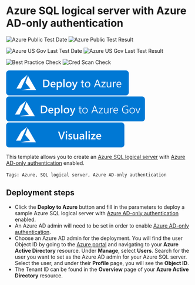 # Azure SQL logical server with Azure AD-only authentication

![Azure Public Test Date](https://azurequickstartsservice.blob.core.windows.net/badges/quickstarts/microsoft.sql/sql-logical-server-aad-only-auth/PublicLastTestDate.svg)
![Azure Public Test Result](https://azurequickstartsservice.blob.core.windows.net/badges/quickstarts/microsoft.sql/sql-logical-server-aad-only-auth/PublicDeployment.svg)

![Azure US Gov Last Test Date](https://azurequickstartsservice.blob.core.windows.net/badges/quickstarts/microsoft.sql/sql-logical-server-aad-only-auth/FairfaxLastTestDate.svg)
![Azure US Gov Last Test Result](https://azurequickstartsservice.blob.core.windows.net/badges/quickstarts/microsoft.sql/sql-logical-server-aad-only-auth/FairfaxDeployment.svg)

![Best Practice Check](https://azurequickstartsservice.blob.core.windows.net/badges/quickstarts/microsoft.sql/sql-logical-server-aad-only-auth/BestPracticeResult.svg)
![Cred Scan Check](https://azurequickstartsservice.blob.core.windows.net/badges/quickstarts/microsoft.sql/sql-logical-server-aad-only-auth/CredScanResult.svg)

[![Deploy To Azure](https://raw.githubusercontent.com/Azure/azure-quickstart-templates/master/1-CONTRIBUTION-GUIDE/images/deploytoazure.svg?sanitize=true)](https://portal.azure.com/#create/Microsoft.Template/uri/https%3A%2F%2Fraw.githubusercontent.com%2FAzure%2Fazure-quickstart-templates%2Fmaster%2Fquickstarts%2Fmicrosoft.sql%2Fsql-logical-server-aad-only-auth%2Fazuredeploy.json)
[![Deploy To Azure US Gov](https://raw.githubusercontent.com/Azure/azure-quickstart-templates/master/1-CONTRIBUTION-GUIDE/images/deploytoazuregov.svg?sanitize=true)](https://portal.azure.us/#create/Microsoft.Template/uri/https%3A%2F%2Fraw.githubusercontent.com%2FAzure%2Fazure-quickstart-templates%2Fmaster%2Fquickstarts%2Fmicrosoft.sql%2Fsql-logical-server-aad-only-auth%2Fazuredeploy.json)
[![Visualize](https://raw.githubusercontent.com/Azure/azure-quickstart-templates/master/1-CONTRIBUTION-GUIDE/images/visualizebutton.svg?sanitize=true)](http://armviz.io/#/?load=https%3A%2F%2Fraw.githubusercontent.com%2FAzure%2Fazure-quickstart-templates%2Fmaster%2Fquickstarts%2Fmicrosoft.sql%2Fsql-logical-server-aad-only-auth%2Fazuredeploy.json)

This template allows you to create an [Azure SQL logical server](https://docs.microsoft.com/azure/sql-database/sql-database-logical-servers) with [Azure AD-only authentication](https://docs.microsoft.com/azure/azure-sql/database/authentication-aad-only-auth) enabled.

`Tags: Azure, SQL logical server, Azure AD-only authentication`

## Deployment steps

- Click the **Deploy to Azure** button and fill in the parameters to deploy a sample Azure SQL logical server with [Azure AD-only authentication](https://docs.microsoft.com/azure/azure-sql/database/authentication-aad-only-auth) enabled.
- An Azure AD admin will need to be set in order to enable [Azure AD-only authentication](https://docs.microsoft.com/azure/azure-sql/database/authentication-aad-only-auth).
- Choose an Azure AD admin for the deployment. You will find the user Object ID by going to the [Azure portal](https://portal.azure.com) and navigating to your **Azure Active Directory** resource. Under **Manage**, select **Users**. Search for the user you want to set as the Azure AD admin for your Azure SQL server. Select the user, and under their **Profile** page, you will see the **Object ID**.
- The Tenant ID can be found in the **Overview** page of your **Azure Active Directory** resource.